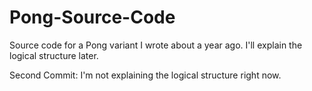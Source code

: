 # Pong-Source-Code
Source code for a Pong variant I wrote about a year ago. I'll explain the logical structure later.

Second Commit:
I'm not explaining the logical structure right now.
